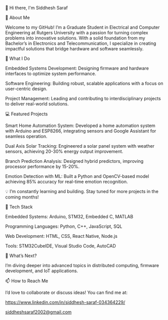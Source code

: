 👋 Hi there, I'm Siddhesh Saraf

🚀 About Me

Welcome to my GitHub! I’m a Graduate Student in Electrical and Computer Engineering at Rutgers University with a passion for turning complex problems into innovative solutions. With a solid foundation from my Bachelor’s in Electronics and Telecommunication, I specialize in creating impactful solutions that bridge hardware and software seamlessly.

🌟 What I Do

Embedded Systems Development: Designing firmware and hardware interfaces to optimize system performance.

Software Engineering: Building robust, scalable applications with a focus on user-centric design.

Project Management: Leading and contributing to interdisciplinary projects to deliver real-world solutions.

💻 Featured Projects

Smart Home Automation System: Developed a home automation system with Arduino and ESP8266, integrating sensors and Google Assistant for seamless operation.

Dual Axis Solar Tracking: Engineered a solar panel system with weather sensors, achieving 20-30% energy output improvement.

Branch Prediction Analysis: Designed hybrid predictors, improving processor performance by 15-20%.

Emotion Detection with ML: Built a Python and OpenCV-based model achieving 85% accuracy for real-time emotion recognition.

💡 I’m constantly learning and building. Stay tuned for more projects in the coming months!

🔧 Tech Stack

Embedded Systems: Arduino, STM32, Embedded C, MATLAB

Programming Languages: Python, C++, JavaScript, SQL

Web Development: HTML, CSS, React Native, Node.js

Tools: STM32CubeIDE, Visual Studio Code, AutoCAD

🌱 What’s Next?

I’m diving deeper into advanced topics in distributed computing, firmware development, and IoT applications.

📫 How to Reach Me

I’d love to collaborate or discuss ideas! You can find me at:

https://www.linkedin.com/in/siddhesh-saraf-034364229/

siddheshsaraf2002@gmail.com

















<!--
**Siddhesh67/Siddhesh67** is a ✨ _special_ ✨ repository because its `README.md` (this file) appears on your GitHub profile.

Here are some ideas to get you started:

- 🔭 I’m currently working on ...
- 🌱 I’m currently learning ...
- 👯 I’m looking to collaborate on ...
- 🤔 I’m looking for help with ...
- 💬 Ask me about ...
- 📫 How to reach me: ...
- 😄 Pronouns: ...
- ⚡ Fun fact: ...
-->
